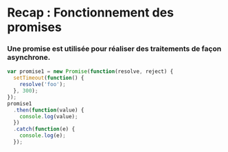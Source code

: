 <!-- .slide: class="with-code" -->

# Recap : Fonctionnement des promises

### Une promise est utilisée pour réaliser des traitements de façon asynchrone.

```javascript
var promise1 = new Promise(function(resolve, reject) {
  setTimeout(function() {
    resolve('foo');
  }, 300);
});
promise1
  .then(function(value) {
    console.log(value);
  })
  .catch(function(e) {
    console.log(e);
  });
```

<!-- .element: class="big-code" -->
